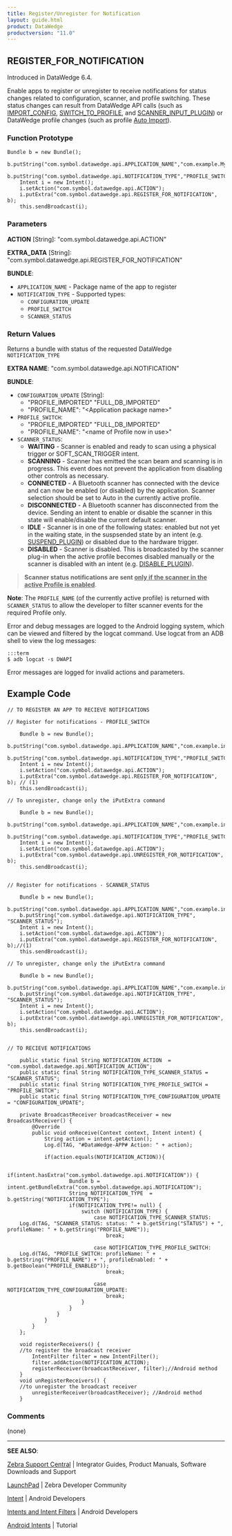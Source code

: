 ```yaml
---
title: Register/Unregister for Notification
layout: guide.html
product: DataWedge
productversion: "11.0"
---
```


## REGISTER_FOR_NOTIFICATION

Introduced in DataWedge 6.4.

Enable apps to register or unregister to receive notifications for status changes related to configuration, scanner, and profile switching. These status changes can result from DataWedge API calls (such as [IMPORT_CONFIG](../importconfig), [SWITCH_TO_PROFILE](../switchtoprofile), and [SCANNER_INPUT_PLUGIN](../scannerinputplugin)) or DataWedge profile changes (such as profile [Auto Import](../../settings/#autoimport)).

<!--
Used to register/unregister an app to receive a notification when the status of a DataWedge parameter changes by means of an intent. **This function does not monitor changes made using the device UI**. -->

### Function Prototype

    Bundle b = new Bundle();
    	b.putString("com.symbol.datawedge.api.APPLICATION_NAME","com.example.MyApp");
    	b.putString("com.symbol.datawedge.api.NOTIFICATION_TYPE","PROFILE_SWITCH");
    	Intent i = new Intent();
    	i.setAction("com.symbol.datawedge.api.ACTION");
    	i.putExtra("com.symbol.datawedge.api.REGISTER_FOR_NOTIFICATION", b);
    	this.sendBroadcast(i);

### Parameters

**ACTION** [String]: "com.symbol.datawedge.api.ACTION"

**EXTRA_DATA** [String]: "com.symbol.datawedge.api.REGISTER_FOR_NOTIFICATION"

**BUNDLE**:

- `APPLICATION_NAME` - Package name of the app to register
- `NOTIFICATION_TYPE` - Supported types:
    - `CONFIGURATION_UPDATE`
    - `PROFILE_SWITCH`
    - `SCANNER_STATUS`

### Return Values

Returns a bundle with status of the requested DataWedge `NOTIFICATION_TYPE`

**EXTRA NAME**: "com.symbol.datawedge.api.NOTIFICATION"

**BUNDLE**:

- `CONFIGURATION_UPDATE` [String]:
    - "PROFILE_IMPORTED" "FULL_DB_IMPORTED"
    - "PROFILE_NAME": "&lt;Application package name&gt;"
- `PROFILE_SWITCH`:
    - "PROFILE_IMPORTED" "FULL_DB_IMPORTED"
    - "PROFILE_NAME": "&lt;name of Profile now in use&gt;"
- `SCANNER_STATUS`:
    * **WAITING** - Scanner is enabled and ready to scan using a physical trigger or SOFT_SCAN_TRIGGER intent.   
    * **SCANNING** - Scanner has emitted the scan beam and scanning is in progress. This event does not prevent the application from disabling other controls as necessary.
    * **CONNECTED** - A Bluetooth scanner has connected with the device and can now be enabled (or disabled) by the application. Scanner selection should be set to Auto in the currently active profile.
    * **DISCONNECTED** - A Bluetooth scanner has disconnected from the device. Sending an intent to enable or disable the scanner in this state will enable/disable the current default scanner.
    * **IDLE** - Scanner is in one of the following states: enabled but not yet in the waiting state, in the suspsended state by an intent (e.g. [SUSPEND_PLUGIN](../scannerinputplugin)) or disabled due to the hardware trigger.
    * **DISABLED** - Scanner is disabled. This is broadcasted by the scanner plug-in when the active profile becomes disabled manually or the scanner is disabled with an intent (e.g. [DISABLE_PLUGIN](../scannerinputplugin)).
    

> **Scanner status notifications are sent <u>only if the scanner in the active Profile is enabled</u>**.

**Note**: The `PROFILE_NAME` (of the currently active profile) is returned with `SCANNER_STATUS` to allow the developer to filter scanner events for the required Profile only.

Error and debug messages are logged to the Android logging system, which can be viewed and filtered by the logcat command. Use logcat from an ADB shell to view the log messages:

    :::term
    $ adb logcat -s DWAPI

Error messages are logged for invalid actions and parameters.

## Example Code

    // TO REGISTER AN APP TO RECIEVE NOTIFICATIONS

    // Register for notifications - PROFILE_SWITCH

    	Bundle b = new Bundle();
    	b.putString("com.symbol.datawedge.api.APPLICATION_NAME","com.example.intenttest");
    	b.putString("com.symbol.datawedge.api.NOTIFICATION_TYPE","PROFILE_SWITCH");
    	Intent i = new Intent();
    	i.setAction("com.symbol.datawedge.api.ACTION");
    	i.putExtra("com.symbol.datawedge.api.REGISTER_FOR_NOTIFICATION", b); // (1)
    	this.sendBroadcast(i);

    // To unregister, change only the iPutExtra command

    	Bundle b = new Bundle();
    	b.putString("com.symbol.datawedge.api.APPLICATION_NAME","com.example.intenttest");
    	b.putString("com.symbol.datawedge.api.NOTIFICATION_TYPE","PROFILE_SWITCH");
    	Intent i = new Intent();
    	i.setAction("com.symbol.datawedge.api.ACTION");
    	i.putExtra("com.symbol.datawedge.api.UNREGISTER_FOR_NOTIFICATION", b);
    	this.sendBroadcast(i);


    // Register for notifications - SCANNER_STATUS

    	Bundle b = new Bundle();
    	b.putString("com.symbol.datawedge.api.APPLICATION_NAME","com.example.intenttest");
    	b.putString("com.symbol.datawedge.api.NOTIFICATION_TYPE", "SCANNER_STATUS");
    	Intent i = new Intent();
    	i.setAction("com.symbol.datawedge.api.ACTION");
    	i.putExtra("com.symbol.datawedge.api.REGISTER_FOR_NOTIFICATION", b);//(1)
    	this.sendBroadcast(i);

    // To unregister, change only the iPutExtra command

    	Bundle b = new Bundle();
    	b.putString("com.symbol.datawedge.api.APPLICATION_NAME","com.example.intenttest");
    	b.putString("com.symbol.datawedge.api.NOTIFICATION_TYPE", "SCANNER_STATUS");
    	Intent i = new Intent();
    	i.setAction("com.symbol.datawedge.api.ACTION");
    	i.putExtra("com.symbol.datawedge.api.UNREGISTER_FOR_NOTIFICATION", b);
    	this.sendBroadcast(i);


    // TO RECIEVE NOTIFICATIONS

    	public static final String NOTIFICATION_ACTION  = "com.symbol.datawedge.api.NOTIFICATION_ACTION";
    	public static final String NOTIFICATION_TYPE_SCANNER_STATUS = "SCANNER_STATUS";
    	public static final String NOTIFICATION_TYPE_PROFILE_SWITCH = "PROFILE_SWITCH";
    	public static final String NOTIFICATION_TYPE_CONFIGURATION_UPDATE = "CONFIGURATION_UPDATE";

    	private BroadcastReceiver broadcastReceiver = new BroadcastReceiver() {
    	    @Override
    	    public void onReceive(Context context, Intent intent) {
    	        String action = intent.getAction();
    	        Log.d(TAG, "#DataWedge-APP# Action: " + action);

    	        if(action.equals(NOTIFICATION_ACTION)){

    	            if(intent.hasExtra("com.symbol.datawedge.api.NOTIFICATION")) {
    	                Bundle b = intent.getBundleExtra("com.symbol.datawedge.api.NOTIFICATION");
    	                String NOTIFICATION_TYPE  = b.getString("NOTIFICATION_TYPE");
    	                if(NOTIFICATION_TYPE!= null) {
    	                    switch (NOTIFICATION_TYPE) {
    	                        case NOTIFICATION_TYPE_SCANNER_STATUS:
    	Log.d(TAG, "SCANNER_STATUS: status: " + b.getString("STATUS") + ", profileName: " + b.getString("PROFILE_NAME"));
    	                            break;

    	                        case NOTIFICATION_TYPE_PROFILE_SWITCH:
    	Log.d(TAG, "PROFILE_SWITCH: profileName: " + b.getString("PROFILE_NAME") + ", profileEnabled: " + b.getBoolean("PROFILE_ENABLED"));
    	                            break;

    	                        case NOTIFICATION_TYPE_CONFIGURATION_UPDATE:
    	                            break;
    	                    }
    	                }
    	            }
    	        }
    	    }
    	};

    	void registerReceivers() {
    	//to register the broadcast receiver
    	    IntentFilter filter = new IntentFilter();
    	    filter.addAction(NOTIFICATION_ACTION);
    	    registerReceiver(broadcastReceiver, filter);//Android method
    	}
    	void unRegisterReceivers() {
    	//to unregister the broadcast receiver
    	    unregisterReceiver(broadcastReceiver); //Android method
    	}

### Comments

(none)

---

**SEE ALSO**:

[Zebra Support Central](https://www.zebra.com/us/en/support-downloads.html) | Integrator Guides, Product Manuals, Software Downloads and Support

[LaunchPad](https://developer.zebra.com/welcome) | Zebra Developer Community

[Intent](https://developer.android.com/reference/android/content/Intent.html) | Android Developers

[Intents and Intent Filters](http://developer.android.com/guide/components/intents-filters.html) | Android Developers

[Android Intents](http://www.vogella.com/tutorials/AndroidIntent/article.html) | Tutorial
